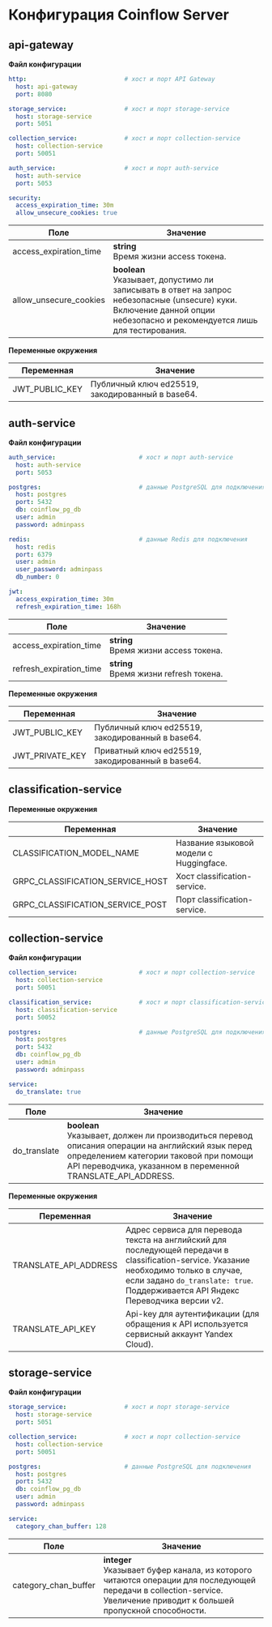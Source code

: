 # Конфигурация Coinflow Server

## api-gateway

**Файл конфигурации**

```yaml
http:                           # хост и порт API Gateway
  host: api-gateway
  port: 8080

storage_service:                # хост и порт storage-service
  host: storage-service
  port: 5051

collection_service:             # хост и порт collection-service
  host: collection-service
  port: 50051

auth_service:                   # хост и порт auth-service
  host: auth-service
  port: 5053

security:
  access_expiration_time: 30m
  allow_unsecure_cookies: true
```

| Поле | Значение |
| --- | --- |
| access_expiration_time | **string** <br> Время жизни access токена. |
| allow_unsecure_cookies | **boolean** <br> Указывает, допустимо ли записывать в ответ на запрос небезопасные (unsecure) куки. Включение данной опции небезопасно и рекомендуется лишь для тестирования. |

**Переменные окружения**

| Переменная | Значение |
| --- | --- |
| JWT_PUBLIC_KEY | Публичный ключ ed25519, закодированный в base64. |

## auth-service

**Файл конфигурации**

```yaml
auth_service:                       # хост и порт auth-service
  host: auth-service
  port: 5053

postgres:                           # данные PostgreSQL для подключения
  host: postgres
  port: 5432
  db: coinflow_pg_db
  user: admin
  password: adminpass

redis:                              # данные Redis для подключения
  host: redis
  port: 6379
  user: admin
  user_password: adminpass
  db_number: 0

jwt:
  access_expiration_time: 30m
  refresh_expiration_time: 168h
```

| Поле | Значение |
| --- | --- |
| access_expiration_time | **string** <br> Время жизни access токена. |
| refresh_expiration_time | **string** <br> Время жизни refresh токена. |

**Переменные окружения**

| Переменная | Значение |
| --- | --- |
| JWT_PUBLIC_KEY | Публичный ключ ed25519, закодированный в base64. |
| JWT_PRIVATE_KEY | Приватный ключ ed25519, закодированный в base64. |

## classification-service

**Переменные окружения**

| Переменная | Значение |
| --- | --- |
| CLASSIFICATION_MODEL_NAME | Название языковой модели с Huggingface. |
| GRPC_CLASSIFICATION_SERVICE_HOST | Хост classification-service. |
| GRPC_CLASSIFICATION_SERVICE_POST | Порт classification-service. |

## collection-service

**Файл конфигурации**

```yaml
collection_service:                 # хост и порт collection-service
  host: collection-service
  port: 50051

classification_service:             # хост и порт classification-service
  host: classification-service
  port: 50052

postgres:                           # данные PostgreSQL для подключения
  host: postgres
  port: 5432
  db: coinflow_pg_db
  user: admin
  password: adminpass

service:
  do_translate: true
```

| Поле | Значение |
| --- | --- |
| do_translate | **boolean** <br> Указывает, должен ли производиться перевод описания операции на английский язык перед определением категории таковой при помощи API переводчика, указанном в переменной TRANSLATE_API_ADDRESS. |

**Переменные окружения**

| Переменная | Значение |
| --- | --- |
| TRANSLATE_API_ADDRESS | Адрес сервиса для перевода текста на английский для последующей передачи в classification-service. Указание необходимо только в случае, если задано ```do_translate: true```. Поддерживается API Яндекс Переводчика версии v2. |
| TRANSLATE_API_KEY | Api-key для аутентификации (для обращения к API используется сервисный аккаунт Yandex Cloud).

## storage-service

**Файл конфигурации**

```yaml
storage_service:                # хост и порт storage-service
  host: storage-service
  port: 5051

collection_service:             # хост и порт collection-service
  host: collection-service
  port: 50051

postgres:                       # данные PostgreSQL для подключения
  host: postgres
  port: 5432
  db: coinflow_pg_db
  user: admin
  password: adminpass

service:
  category_chan_buffer: 128
```

| Поле | Значение |
| --- | --- |
| category_chan_buffer | **integer** <br> Указывает буфер канала, из которого читаются операции для последующей передачи в collection-service. Увеличение приводит к большей пропускной способности. |